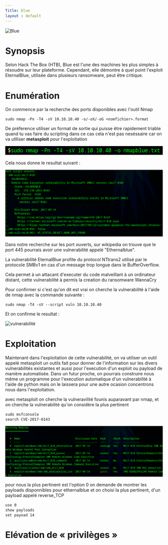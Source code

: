```yaml
---
Title: blue
layout : default
---
```


![Blue](https://labs.hackthebox.com/storage/avatars/52e077ae40899ab8b024afd51cb29b1c.png)

# Synopsis

Selon Hack The Box (HTB), Blue est l'une des machines les plus simples à résoudre sur leur plateforme. Cependant, elle démontre à quel point l'exploit EternalBlue, utilisée dans plusieurs ransomware, peut être critique.

# Enumération

On commence par la recherche des ports disponibles avec l'outil Nmap
```shell
sudo nmap -Pn -T4 -sV 10.10.10.40 -o/-oX/-oG <nomfichier>.format
```
De préference utiliser un format de sortie qui puisse être rapidement triable quand tu vas faire du scripting dans ce cas cela n'est pas neséssaire car on va utlliser **metasploit** pour l'exploitation

![Premier_commande_nmap](../images/nmap_blue_command.png)

Cela nous donne le resultat suivant : 

![Premier_resultat_nmap](../images/resultat_commande_nmap.png)

Dans notre recherche sur les port ouverts, sur wikipedia on trouve que le port 445 pourrais avoir une vulnerabilité appelé "Ethernalblue".

La vulnerabilité EternalBlue profite du protocol NTtrans2 utilisé par le protocole SMBv1 en cas d'un message trop longue dans le BufferOverflow.

Cela permet à un attacant d'executer du code malveillant à un ordinateur distant, cette vulnerabilité à permis la creation du ransomware WannaCry

Pour confirmer si c'est qu'on dit est vrai on cherche la vulnerabilité à l'aide de nmap avec la commande suivante : 

```shell
sudo nmap -T4 -sV --script vuln 10.10.10.40
```
Et on confirme le resultat : 

![vulnerabilité](../images/recherche_de_la_vulnerabilité.png)





# Exploitation

Maintenant dans l'exploitation de cette vulnerabilité, on va utiliser un outil appelé metasploit un outils fait pour donner de l'information sur les divers vulnerabilités existantes et aussi pour l'execution d'un exploit ou payload de manière automatisée. Dans un futur proche, on pourrais construire nous même un programme pour l'execution automatique d'un vulnerabilité à l'aide de python mais on le laissera pour une autre ocasion concentrons nous dans l'exploitation.

avec metasploit on cherche la vulneravilité founis auparavant par nmap, et on cherche la vulnerabilité qu'on considère la plus pertinent

```shell
sudo msfconsole
search CVE-2017-0143
```
![search_vuln](../images/msfconsole_seach_vuln.png)

pour nous la plus pertinent est l'option 0 on demande de montrer les payloads disponnibles pour ethernalblue et on choisi la plus pertinent, d'un payload appelé reverse_TCP

```shell
use 0
show payloads
set payoad 14
```

# Elévation de « privilèges »